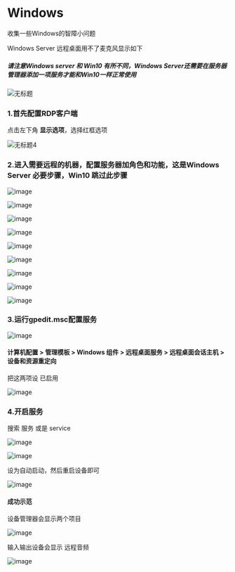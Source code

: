 # Windows
收集一些Windows的智障小问题

Windows Server 远程桌面用不了麦克风显示如下

##### 请注意Windows server 和 Win10 有所不同，Windows Server还需要在服务器管理器添加一项服务才能和Win10一样正常使用

![无标题](https://user-images.githubusercontent.com/59044398/220500469-a1d5d62e-89c3-42df-a80f-da0f807b7872.png)


### 1.首先配置RDP客户端

点击左下角 **显示选项**，选择红框选项

![无标题4](https://user-images.githubusercontent.com/59044398/220501637-241e9b14-6add-4f67-b110-e2c9336fb0c2.png)


### 2.进入需要远程的机器，配置服务器加角色和功能，这是Windows Server 必要步骤，Win10 跳过此步骤

![image](https://user-images.githubusercontent.com/59044398/220504729-09e321c0-f377-4bb5-8c8a-1c366f2c09fd.png)

![image](https://user-images.githubusercontent.com/59044398/220505069-a2828279-6a88-4c69-ab58-afef837fd3ed.png)

![image](https://user-images.githubusercontent.com/59044398/220505197-93fc7d8d-e376-4a05-a6d8-18057f700ae0.png)

![image](https://user-images.githubusercontent.com/59044398/220513692-fa78222d-cf1c-4f1e-9b87-f8037971958d.png)

![image](https://user-images.githubusercontent.com/59044398/220513886-2bad2175-2aef-47be-818d-4f35359803d6.png)

![image](https://user-images.githubusercontent.com/59044398/220514050-b75b6aa0-98ff-451a-97bf-17a29fb042e8.png)

![image](https://user-images.githubusercontent.com/59044398/220514412-2518997e-131b-4f5b-8349-26c5a7a3accc.png)

![image](https://user-images.githubusercontent.com/59044398/220514261-d5a3724b-75c7-41ec-a907-5f619efbbe14.png)

![image](https://user-images.githubusercontent.com/59044398/220514728-9eb7ca58-8136-4003-add4-8096435c9409.png)

### 3.运行gpedit.msc配置服务

![image](https://user-images.githubusercontent.com/59044398/220515389-4abd0f5c-6f65-45e9-9e43-63362839b9f2.png)

#### 计算机配置 > 管理模板 > Windows 组件 > 远程桌面服务 > 远程桌面会话主机 > 设备和资源重定向 

把这两项设 已启用

![image](https://user-images.githubusercontent.com/59044398/220516867-0cfc8fe4-0cf7-498b-9376-af0bb7544eff.png)


### 4.开启服务

搜索 服务 或是 service

![image](https://user-images.githubusercontent.com/59044398/220517182-54876047-180b-492a-b35f-2bf40ccc0224.png)

![image](https://user-images.githubusercontent.com/59044398/220517634-98884502-0b01-4613-b22d-6ca0407cd9bf.png)

设为自动启动，然后重启设备即可

![image](https://user-images.githubusercontent.com/59044398/220518544-79cc1f14-2a02-4622-84f9-863f0f449ca3.png)


#### 成功示范

设备管理器会显示两个项目

![image](https://user-images.githubusercontent.com/59044398/220518139-8c6e0823-179e-4336-8a69-40e7aef1e746.png)

输入输出设备会显示 远程音频

![image](https://user-images.githubusercontent.com/59044398/220518324-d992b387-6d94-4a1f-b884-dc9f250da148.png)






